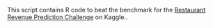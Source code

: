 This script contains R code to beat the benchmark for the [Restaurant Revenue Prediction Challenge](https://www.kaggle.com/c/restaurant-revenue-prediction) on Kaggle..
